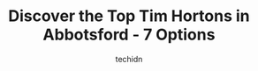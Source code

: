 ---
layout: ampstory
image: https://i0.wp.com/www.auto.or.id/wp-content/uploads/2023/06/tim-hortons-0-abbotsford-1686326206.jpeg?resize=640,853
author: techidn
featured: false
description: Abbotsford, British Columbia, Canada is a haven for Tim Hortons enthusiasts, boasting an impressive array of 7 top-notch establishments. Whether youre a seasoned connoisseur or simply curio
title: Discover the Top Tim Hortons in Abbotsford - 7 Options
cover:
   title: Discover the Top Tim Hortons in Abbotsford - 7 Options
   subtitle: AUTO.OR.ID
   background: https://www.auto.or.id/wp-content/uploads/2023/06/tim-hortons-0-abbotsford-1686326206.jpeg

pages: 
 - layout: thirds
   top: <h1>#1 Tim Hortons</h1>
   bottom: "<p>I wasnt at Tims but I was on the Wendys side of it and the burgers pattys were crushed, the fries first round were cold, and my mom and I had to listen to som</p>"
   background: https://www.auto.or.id/wp-content/uploads/2023/06/tim-hortons-1-abbotsford-1686326208.jpeg
   backgroundblur: true
 - layout: thirds
   top: <h1>#2 Tim Hortons</h1>
   bottom: "<p>1861 Sumas Way, Abbotsford, BC V2S 4L5, Canada</p>"
   background: https://www.auto.or.id/wp-content/uploads/2023/06/tim-hortons-2-abbotsford-1686326208.jpeg
   cta:
      link: https://www.auto.or.id/discover-the-top-tim-hortons-in-abbotsford-7-options/
      text: Discover the Top Tim Hortons in Abbotsford - 7 Options
 - layout: thirds
   top: <h1>#3 Tim Hortons</h1>
   bottom: "<p>2135 Abbotsford Way, Abbotsford, BC V2S 6Y5, Canada</p>"
   background: https://images.unsplash.com/photo-1632275232150-428816910c50?ixlib=rb-4.0.3&ixid=MnwxMjA3fDB8MHxwaG90by1wYWdlfHx8fGVufDB8fHx8&auto=format&fit=crop&w=640&h=853&q=80
   cta:
      link: https://www.auto.or.id/discover-the-top-tim-hortons-in-abbotsford-7-options/
      text: Discover the Top Tim Hortons in Abbotsford - 7 Options
 - layout: thirds
   top: <h1>#4 Tim Hortons</h1>
   bottom: "<p>33291 1 Ave, Mission, BC V2V 1J9, Canada</p>"
   background: https://images.unsplash.com/photo-1503376780353-7e6692767b70?ixlib=rb-4.0.3&ixid=MnwxMjA3fDB8MHxwaG90by1wYWdlfHx8fGVufDB8fHx8&auto=format&fit=crop&w=640&h=853&q=80
   cta:
      link: https://www.auto.or.id/discover-the-top-tim-hortons-in-abbotsford-7-options/
      text: Discover the Top Tim Hortons in Abbotsford - 7 Options
 - layout: thirds
   top: <h1>#5 Tim Hortons</h1>
   bottom: "<p>1255 Sumas Way, Abbotsford, BC V2S 7P5, Canada</p>"
   background: https://images.unsplash.com/photo-1637160967945-6d1ee20d67c9?ixlib=rb-4.0.3&ixid=MnwxMjA3fDB8MHxwaG90by1wYWdlfHx8fGVufDB8fHx8&auto=format&fit=crop&w=640&h=853&q=80
   cta:
      link: https://www.auto.or.id/discover-the-top-tim-hortons-in-abbotsford-7-options/
      text: Discover the Top Tim Hortons in Abbotsford - 7 Options
 - layout: thirds
   top: <h1>#6 Tim Hortons</h1>
   bottom: "<p>2935 Blue Jay St, Abbotsford, BC V2T 2J3, Canada</p>"
   background: https://images.unsplash.com/photo-1471479917193-f00955256257?ixlib=rb-4.0.3&ixid=MnwxMjA3fDB8MHxwaG90by1wYWdlfHx8fGVufDB8fHx8&auto=format&fit=crop&w=640&h=853&q=80
   cta:
      link: https://www.auto.or.id/discover-the-top-tim-hortons-in-abbotsford-7-options/
      text: Discover the Top Tim Hortons in Abbotsford - 7 Options
 - layout: thirds
   top: <h1>#7 Tim Hortons</h1>
   bottom: "<p>32780 South Fraser Way, Abbotsford, BC V2T 4M5, Canada</p>"
   background: https://images.unsplash.com/photo-1630381796593-6b72c570dc43?ixlib=rb-4.0.3&ixid=MnwxMjA3fDB8MHxwaG90by1wYWdlfHx8fGVufDB8fHx8&auto=format&fit=crop&w=640&h=853&q=80
   cta:
      link: https://www.auto.or.id/discover-the-top-tim-hortons-in-abbotsford-7-options/
      text: Discover the Top Tim Hortons in Abbotsford - 7 Options
 - layout: thirds
   middle: Continue reading...
   background: https://images.unsplash.com/photo-1607059188021-ca6664bc3c92?ixlib=rb-4.0.3&ixid=MnwxMjA3fDB8MHxwaG90by1wYWdlfHx8fGVufDB8fHx8&auto=format&fit=crop&w=640&h=853&q=80
   cta:
      link: https://www.auto.or.id/discover-the-top-tim-hortons-in-abbotsford-7-options/
      text: Discover the Top Tim Hortons in Abbotsford - 7 Options

---
